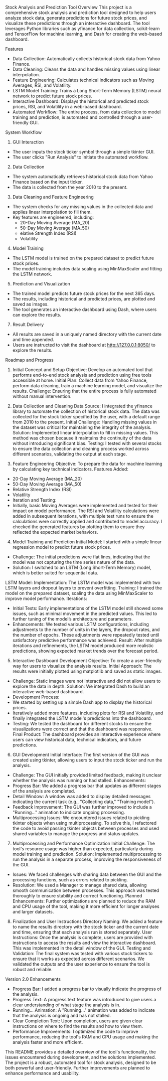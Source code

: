 Stock Analysis and Prediction Tool
Overview
This project is a comprehensive stock analysis and prediction tool designed to help users analyze stock data, generate predictions for future stock prices, and visualize these predictions through an interactive dashboard. The tool leverages Python libraries such as yfinance for data collection, scikit-learn and TensorFlow for machine learning, and Dash for creating the web-based dashboard.

Features
- Data Collection: Automatically collects historical stock data from Yahoo Finance.
- Data Cleaning: Cleans the data and handles missing values using linear interpolation.
- Feature Engineering: Calculates technical indicators such as Moving Averages, RSI, and Volatility.
- LSTM Model Training: Trains a Long Short-Term Memory (LSTM) neural network to predict future stock prices.
- Interactive Dashboard: Displays the historical and predicted stock prices, RSI, and Volatility in a web-based dashboard.
- Automated Workflow: The entire process, from data collection to model training and prediction, is automated and controlled through a user-friendly GUI.

System Workflow
1. GUI Interaction
- The user inputs the stock ticker symbol through a simple tkinter GUI.
- The user clicks "Run Analysis" to initiate the automated workflow.
  
2. Data Collection
- The system automatically retrieves historical stock data from Yahoo Finance based on the input ticker.
- The data is collected from the year 2010 to the present.
  
3. Data Cleaning and Feature Engineering
- The system checks for any missing values in the collected data and applies linear interpolation to fill them.
- Key features are engineered, including:
  - 20-Day Moving Average (MA_20)
  - 50-Day Moving Average (MA_50)
  - elative Strength Index (RSI)
  - Volatility
    
4. Model Training
- The LSTM model is trained on the prepared dataset to predict future stock prices.
- The model training includes data scaling using MinMaxScaler and fitting the LSTM network.
  
5. Prediction and Visualization
- The trained model predicts future stock prices for the next 365 days.
- The results, including historical and predicted prices, are plotted and saved as images.
- The tool generates an interactive dashboard using Dash, where users can explore the results.

7. Result Delivery
- All results are saved in a uniquely named directory with the current date and time appended.
- Users are instructed to visit the dashboard at http://127.0.0.1:8050/ to explore the results.

Roadmap and Progress
1. Initial Concept and Setup
Objective: Develop an automated tool that performs end-to-end stock analysis and prediction using free tools accessible at home.
Initial Plan: Collect data from Yahoo Finance, perform data cleaning, train a machine learning model, and visualize the results.
Challenge: Ensuring that the entire process is fully automated without manual intervention.

2. Data Collection and Cleaning
Data Source: I integrated the yfinance library to automate the collection of historical stock data. The data was collected for the stock ticker specified by the user, with a default range from 2010 to the present.
Initial Challenge: Handling missing values in the dataset was critical for maintaining the integrity of the analysis.
Solution: Implemented linear interpolation to fill in missing values. This method was chosen because it maintains the continuity of the data without introducing significant bias.
Testing: I tested with several stocks to ensure the data collection and cleaning process worked across different scenarios, validating the output at each stage.

3. Feature Engineering
Objective: To prepare the data for machine learning by calculating key technical indicators.
Features Added:
- 20-Day Moving Average (MA_20)
- 50-Day Moving Average (MA_50)
- Relative Strength Index (RSI)
- Volatility
- Iteration and Testing:
- Initially, basic Moving Averages were implemented and tested for their impact on model performance.
The RSI and Volatility calculations were added in subsequent iterations, with multiple test runs to ensure the calculations were correctly applied and contributed to model accuracy.
I checked the generated features by plotting them to ensure they reflected the expected market behaviors.

4. Model Training and Prediction
Initial Model: I started with a simple linear regression model to predict future stock prices.
- Challenge: The initial predictions were flat lines, indicating that the model was not capturing the time series nature of the data.
- Solution: I switched to an LSTM (Long Short-Term Memory) model, which is better suited for sequential data.

LSTM Model:
Implementation: The LSTM model was implemented with two LSTM layers and dropout layers to prevent overfitting.
Training: I trained the model on the prepared dataset, scaling the data using MinMaxScaler to improve model performance.
Iterations:
 - Initial Tests: Early implementations of the LSTM model still showed some issues, such as minimal movement in the predicted values. This led to further tuning of the model’s architecture and parameters.
 - Enhancements: We tested various LSTM configurations, including adjustments to the number of units in the layers, the dropout rates, and the number of epochs. These adjustments were repeatedly tested until satisfactory predictive performance was achieved.
Result: After multiple iterations and refinements, the LSTM model produced more realistic predictions, showing expected market trends over the forecast period.

5. Interactive Dashboard Development
Objective: To create a user-friendly way for users to visualize the analysis results.
Initial Approach: The results were initially plotted using matplotlib and saved as static images.
 - Challenge: Static images were not interactive and did not allow users to explore the data in depth.
Solution: We integrated Dash to build an interactive web-based dashboard.
 - Development Process:
  - We started by setting up a simple Dash app to display the historical prices.
  - Iteratively added more features, including plots for RSI and Volatility, and finally integrated the LSTM model's predictions into the dashboard.
  - Testing: We tested the dashboard for different stocks to ensure the visualizations were correct and that the dashboard was responsive.
Final Product: The dashboard provides an interactive experience where users can view historical data, technical indicators, and future predictions.

6. GUI Development
Initial Interface: The first version of the GUI was created using tkinter, allowing users to input the stock ticker and run the analysis.
 - Challenge: The GUI initially provided limited feedback, making it unclear whether the analysis was running or had stalled.
Enhancements:
 - Progress Bar: We added a progress bar that updates as different stages of the analysis are completed.
 - Detail Window: A window was added to display detailed messages indicating the current task (e.g., "Collecting data," "Training model").
 - Feedback Improvement: The GUI was further improved to include a "Running..." animation to indicate ongoing processing.
 - Multiprocessing Issues: We encountered issues related to pickling tkinter objects when using multiprocessing. To solve this, I refactored the code to avoid passing tkinter objects between processes and used shared variables to manage the progress and status updates.

7. Multiprocessing and Performance Optimization
Initial Challenge: The tool's resource usage was higher than expected, particularly during model training and prediction.
Solution: Implemented multiprocessing to run the analysis in a separate process, improving the responsiveness of the GUI.
 - Issues: We faced challenges with sharing data between the GUI and the processing functions, such as errors related to pickling.
 - Resolution: We used a Manager to manage shared data, allowing smooth communication between processes. This approach was tested thoroughly to ensure stability and correct functioning.
Planned Enhancements: Further optimizations are planned to reduce the RAM and CPU usage of the tool, making it more efficient for longer analyses and larger datasets.

8. Finalization and User Instructions
Directory Naming: We added a feature to name the results directory with the stock ticker and the current date and time, ensuring that each analysis run is stored separately.
User Instructions: Once the analysis is complete, users are provided with instructions to access the results and view the interactive dashboard. This was implemented in the detail window of the GUI.
Testing and Validation: The final system was tested with various stock tickers to ensure that it works as expected across different scenarios. We validated the outputs and the user experience to ensure the tool is robust and reliable.

Version 2.0 Enhancements
- Progress Bar: I added a progress bar to visually indicate the progress of the analysis.
- Progress Text: A progress text feature was introduced to give users a clear understanding of what stage the analysis is in.
- Running... Animation: A "Running..." animation was added to indicate that the analysis is ongoing and has not stalled.
- Clear Completion Text: Upon completion, users are given clear instructions on where to find the results and how to view them.
- Performance Improvements: I optimized the code to improve performance, reducing the tool's RAM and CPU usage and making the analysis faster and more efficient.

This README provides a detailed overview of the tool's functionality, the issues encountered during development, and the solutions implemented. The project is a robust, automated tool for stock analysis, designed to be both powerful and user-friendly. Further improvements are planned to enhance performance and usability.
